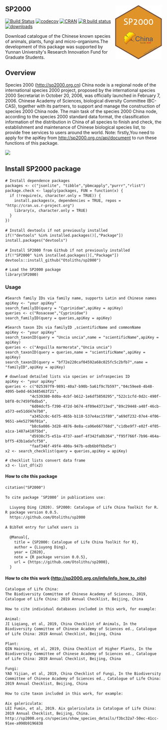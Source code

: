 <!-- README.md is generated from README.Rmd. Please edit that file -->

## SP2000 <img src="inst/figures/logo.png" align="right" width="150" />

[![Build Status](https://travis-ci.org/Otoliths/sp2000.svg?branch=master)](https://travis-ci.org/easystats/sp2000)
[![codecov](https://badge.fury.io/gh/Otoliths%2Fsp2000.svg)](https://badge.fury.io/for/gh/Otoliths/sp2000)
[![CRAN](http://www.r-pkg.org/badges/version/sp2000)](https://cran.r-project.org/package=sp2000)
[![R build status](https://github.com/Otoliths/sp2000/workflows/R-CMD-check/badge.svg)](https://github.com/Otoliths/sp2000/actions)
[![downloads](http://cranlogs.r-pkg.org/badges/sp2000)](https://cran.r-project.org/package=sp2000)

Download catalogue of the Chinese known species of animals, plants, fungi and micro-organisms.The development of this package was supported by Yunnan University's Research Innovation Fund for Graduate Students.


## Overview

Species 2000 (http://sp2000.org.cn) China node is a regional node of the international species 2000 project, proposed by the international species 2000 Secretariat in October 20, 2006, was officially launched in February 7, 2006. Chinese Academy of Sciences, biological diversity Committee (BC-CAS), together with its partners, to support and manage the construction of species 2000 China node. The main task of the species 2000 China node, according to the species 2000 standard data format, the classification information of the distribution in China of all species to finish and check, the establishment and maintenance of Chinese biological species list, to provide free services to users around the world. Note: firstly,You need to apply for the apiKey from http://sp2000.org.cn/api/document to run these functions of this package.


[![](https://img.shields.io/badge/follow%20me%20on-WeChat-green.svg)](https://gitee.com/LiuyongDing/latest_literature/raw/master/img.png)


## Install SP2000 package

```{r , eval=F}
# Install dependence packages
packages <- c("jsonlite", "tibble","pbmcapply","purrr","rlist")
package.check <- lapply(packages, FUN = function(x) {
  if (!require(x, character.only = TRUE)) {
    install.packages(x, dependencies = TRUE, repos = "http://cran.us.r-project.org")
    library(x, character.only = TRUE)
  }
})

# Install devtools if not previously installed
if(!"devtools" %in% installed.packages()[,"Package"]) install.packages("devtools")

# Install SP2000 from Github if not previously installed
if(!"SP2000" %in% installed.packages()[,"Package"]) devtools::install_github("Otoliths/sp2000")
```

```{r , eval=F}
# Load the SP2000 package
library(SP2000)
```


### Usage

```{r , eval=F}
#Search family IDs via family name, supports Latin and Chinese names
apiKey <- "your apiKey"
search_familyID(query = "Cyprinidae",apiKey = apiKey)
queries <- c("Rosaceae","Cyprinidae")
search_familyID(query = queries,apiKey = apiKey)
```

```{r , eval=F}
#Search taxon IDs via familyID ,scientificName and commonName
apiKey <- "your apiKey"
search_taxonID(query = "Uncia uncia",name = "scientificName",apiKey = apiKey)
queries <- c("Anguilla marmorata","Uncia uncia")
search_taxonID(query = queries,name = "scientificName",apiKey = apiKey)
search_taxonID(query = "bf72e220caf04592a68c025fc5c2bfb7",name = "familyID",apiKey = apiKey)
```

```{r , eval=F}
# download detailed lists via species or infraspecies ID
apiKey <- "your apiKey"
queries <- c("025397f9-9891-40a7-b90b-5a61f9c7b597","04c59ee8-4b48-4095-be0d-663485463f21",
           "4c539380-8d0a-4cbf-b612-1e6df5850295","522c1cfd-0d2c-490f-b8f8-0c7459f6dba5",
           "6d04dcf5-f390-472d-b674-4f09e43713ed","89c29448-a48f-46cb-a573-ee51dd47e7b0",
           "a3452c0c-6d75-465b-b110-537e4ac15f80","a69df232-07e4-4f06-9651-a4e52796f01a",
           "b8c6a086-3d28-4876-8e8a-ca96e667768d","c1dbe9f7-e02f-4f05-a1ca-1487a41075bd",
           "d5938c75-e51a-4737-aaef-4f342fa8b364","f95f766f-7b96-464a-bff5-43b1adafcf50",
           "faaf346f-49f4-400a-947b-edb6b0f6bd5e")           
x2 <- search_checklist(query = queries,apiKey = apiKey)
```

```{r , eval=F}
# checklist lists convert data frame
x3 <- list_df(x2)
```

#### How to cite this package
```{r , eval=F}
citation("SP2000")

To cite package ‘SP2000’ in publications use:

  Liuyong Ding (2020). SP2000: Catalogue of Life China Toolkit for R. R package version 0.0.5.
  https://github.com/Otoliths/sp2000

A BibTeX entry for LaTeX users is

  @Manual{,
    title = {SP2000: Catalogue of Life China Toolkit for R},
    author = {Liuyong Ding},
    year = {2020},
    note = {R package version 0.0.5},
    url = {https://github.com/Otoliths/sp2000},
  }
```

#### How to cite this work (http://sp2000.org.cn/info/info_how_to_cite)

```{r , eval=F}
Catalogue of Life China: 
The Biodiversity Committee of Chinese Academy of Sciences, 2019, Catalogue of Life China: 2019 Annual Checklist, Beijing, China

How to cite individual databases included in this work, for example:

Animal: 
JI Liqiang, et al, 2019, China Checklist of Animals, In the Biodiversity Committee of Chinese Academy of Sciences ed., Catalogue of Life China: 2019 Annual Checklist, Beijing, China

Plant: 
QIN Haining, et al, 2019, China Checklist of Higher Plants, In the Biodiversity Committee of Chinese Academy of Sciences ed., Catalogue of Life China: 2019 Annual Checklist, Beijing, China

Fungi: 
YAO Yijian, et al, 2019, China Checklist of Fungi, In the Biodiversity Committee of Chinese Academy of Sciences ed., Catalogue of Life China: 2019 Annual Checklist, Beijing, China

How to cite taxon included in this work, for example:

Aix galericulata: 
LEI Fumin, et al, 2019. Aix galericulata in Catalogue of Life China: 2019 Annual Checklist, Beijing, China. http://sp2000.org.cn/species/show_species_details/f3bc32a7-50ec-41cc-91ee-a990b9196838
```
